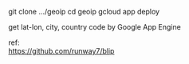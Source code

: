 


git clone .../geoip
cd geoip
gcloud app deploy



get lat-lon, city, country code by Google App Engine



ref:  
https://github.com/runway7/blip